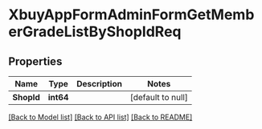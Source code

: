 # XbuyAppFormAdminFormGetMemberGradeListByShopIdReq

## Properties
Name | Type | Description | Notes
------------ | ------------- | ------------- | -------------
**ShopId** | **int64** |  | [default to null]

[[Back to Model list]](../README.md#documentation-for-models) [[Back to API list]](../README.md#documentation-for-api-endpoints) [[Back to README]](../README.md)

